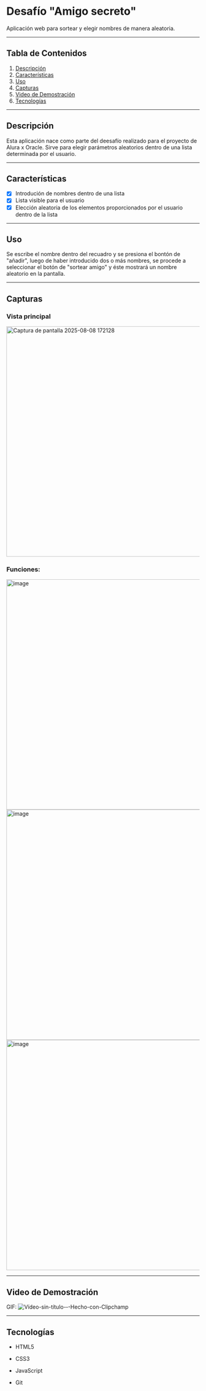 # Desafío "Amigo secreto"
 
Aplicación web para sortear y elegir nombres de manera aleatoria.

---

## Tabla de Contenidos
1. [Descripción](#descripción)
2. [Características](#características)
3. [Uso](#uso)
4. [Capturas](#capturas)
5. [Video de Demostración](#video-de-demostración)
6. [Tecnologías](#tecnologías)

---

## Descripción 
Esta aplicación nace como parte del deesafío realizado para el proyecto de Alura x Oracle.
Sirve para elegir parámetros aleatorios dentro de una lista determinada por el usuario.

---

##  Características
- [x] Introdución de nombres dentro de una lista
- [x] Lista visible para el usuario
- [x] Elección aleatoria de los elementos proporcionados por el usuario dentro de la lista
      
---

##  Uso
Se escribe el nombre dentro del recuadro y se presiona el bontón de "añadir", luego de haber introducido dos o más nombres, se procede a seleccionar el botón de "sortear amigo" y éste mostrará un nombre aleatorio en la pantalla.

---

## Capturas

### Vista principal
<img width="600" height="600" alt="Captura de pantalla 2025-08-08 172128" src="https://github.com/user-attachments/assets/b3ae56ba-f1dc-4ab2-acc7-176377b700c1" />


### Funciones: 
<img width="600" height="600" alt="image" src="https://github.com/user-attachments/assets/1c10f9d2-0cfa-459b-bd95-32e60c33c31b" />
<img width="600" height="600" alt="image" src="https://github.com/user-attachments/assets/723d49b0-ae2d-45cb-ae02-efb4815b96f2" />
<img width="600" height="600" alt="image" src="https://github.com/user-attachments/assets/bc555441-bf90-4bd9-bc77-22972504a02a" />

---

## Video de Demostración
GIF: ![Vídeo-sin-título-‐-Hecho-con-Clipchamp](https://github.com/user-attachments/assets/6697cb27-81dc-4383-89d2-0f33b8440dc1)

---

## Tecnologías
- HTML5
 
- CSS3

- JavaScript

- Git
